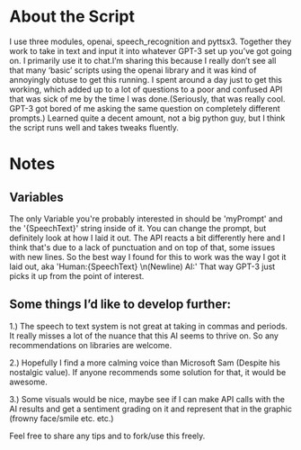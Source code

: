 # About the Script

I use three modules, openai, speech_recognition and pyttsx3. Together they work to take in text and input it into whatever GPT-3 set up you’ve got going on. 
I primarily use it to chat.I’m sharing this because I really don’t see all that many ‘basic’ scripts using the openai library and it was kind of annoyingly obtuse to 
get this running. I spent around a day just to get this working, which added up to a lot of questions to a poor and confused API that was sick of me by the time I was
done.(Seriously, that was really cool. GPT-3 got bored of me asking the same question on completely different prompts.) Learned quite a decent amount, not a big python 
guy, but I think the script runs well and takes tweaks fluently.


# Notes

## Variables

The only Variable you're probably interested in should be 'myPrompt' and the '{SpeechText}' string inside of it. You can change the prompt, but definitely look at how
I laid it out. The API reacts a bit differently here and I think that's due to a lack of punctuation and on top of that, some issues with new lines. So the best way
I found for this to work was the way I got it laid out, aka 'Human:{SpeechText} \n(Newline) AI:' That way GPT-3 just picks it up from the point of interest.

## Some things I’d like to develop further:

1.) The speech to text system is not great at taking in commas and periods. It really misses a lot of the nuance that this AI seems to thrive on. So any recommendations on libraries are welcome.

2.) Hopefully I find a more calming voice than Microsoft Sam (Despite his nostalgic value). If anyone recommends some solution for that, it would be awesome.

3.) Some visuals would be nice, maybe see if I can make API calls with the AI results and get a sentiment grading on it and represent that in the graphic (frowny face/smile etc. etc.)

Feel free to share any tips and to fork/use this freely.
